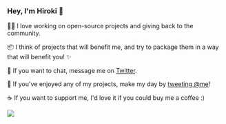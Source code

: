 ### Hey, I'm Hiroki 👋

👨‍💻 I love working on open-source projects and giving back to the community.

📦 I think of projects that will benefit me, and try to package them in a way that will benefit you! ✨

💬 If you want to chat, message me on [Twitter](https://twitter.com/privatenumbr).

💌 If you've enjoyed any of my projects, make my day by [tweeting @me](https://twitter.com/intent/tweet?text=@privatenumbr)!

☕️ If you want to support me, I'd love it if you could buy me a coffee :)

<a href="https://cash.app/$HirokiOsame"><img src="https://img.shields.io/badge/cashapp-$HirokiOsame-%2300D54B"></a>
